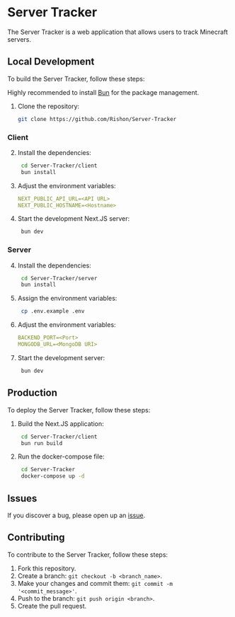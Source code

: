# Server Tracker

The Server Tracker is a web application that allows users to track Minecraft servers.

## Local Development

To build the Server Tracker, follow these steps:

Highly recommended to install [Bun](https://bun.sh/) for the package management.

1. Clone the repository:

   ```bash
   git clone https://github.com/Rishon/Server-Tracker
   ```

### Client

2. Install the dependencies:

   ```bash
    cd Server-Tracker/client
    bun install
   ```

3. Adjust the environment variables:

   ```yml
   NEXT_PUBLIC_API_URL=<API URL>
   NEXT_PUBLIC_HOSTNAME=<Hostname>
   ```

4. Start the development Next.JS server:

   ```bash
    bun dev
   ```

### Server

4. Install the dependencies:

   ```bash
    cd Server-Tracker/server
    bun install
   ```

5. Assign the environment variables:

   ```bash
    cp .env.example .env
   ```

6. Adjust the environment variables:

   ```yml
   BACKEND_PORT=<Port>
   MONGODB_URL=<MongoDB URI>
   ```

7. Start the development server:

   ```bash
    bun dev
   ```

## Production

To deploy the Server Tracker, follow these steps:

1. Build the Next.JS application:

   ```bash
    cd Server-Tracker/client
    bun run build
   ```

2. Run the docker-compose file:

   ```bash
    cd Server-Tracker
    docker-compose up -d
   ```

## Issues

If you discover a bug, please open up an [issue](https://github.com/Rishon/Server-Tracker/issues/new).

## Contributing

To contribute to the Server Tracker, follow these steps:

1. Fork this repository.
2. Create a branch: `git checkout -b <branch_name>`.
3. Make your changes and commit them: `git commit -m '<commit_message>'`.
4. Push to the branch: `git push origin <branch>`.
5. Create the pull request.
